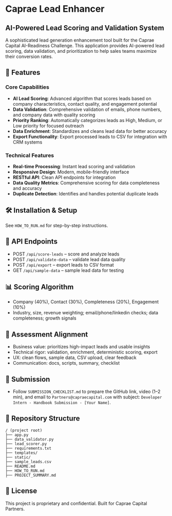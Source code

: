 # Caprae Lead Enhancer
## AI-Powered Lead Scoring and Validation System

A sophisticated lead generation enhancement tool built for the Caprae Capital AI-Readiness Challenge. This application provides AI-powered lead scoring, data validation, and prioritization to help sales teams maximize their conversion rates.


## 🚀 Features

### Core Capabilities
- **AI Lead Scoring**: Advanced algorithm that scores leads based on company characteristics, contact quality, and engagement potential
- **Data Validation**: Comprehensive validation of emails, phone numbers, and company data with quality scoring
- **Priority Ranking**: Automatically categorizes leads as High, Medium, or Low priority for focused outreach
- **Data Enrichment**: Standardizes and cleans lead data for better accuracy
- **Export Functionality**: Export processed leads to CSV for integration with CRM systems

### Technical Features
- **Real-time Processing**: Instant lead scoring and validation
- **Responsive Design**: Modern, mobile-friendly interface
- **RESTful API**: Clean API endpoints for integration
- **Data Quality Metrics**: Comprehensive scoring for data completeness and accuracy
- **Duplicate Detection**: Identifies and handles potential duplicate leads

## 🛠 Installation & Setup

See `HOW_TO_RUN.md` for step-by-step instructions.

## 🔧 API Endpoints

- POST `/api/score-leads` – score and analyze leads
- POST `/api/validate-data` – validate lead data quality
- POST `/api/export` – export leads to CSV format
- GET `/api/sample-data` – sample lead data for testing

## 📊 Scoring Algorithm

- Company (40%), Contact (30%), Completeness (20%), Engagement (10%)
- Industry, size, revenue weighting; email/phone/linkedin checks; data completeness; growth signals

## 🎯 Assessment Alignment
- Business value: prioritizes high-impact leads and usable insights
- Technical rigor: validation, enrichment, deterministic scoring, export
- UX: clean flows, sample data, CSV upload, clear feedback
- Communication: docs, scripts, summary, checklist

## 📨 Submission
- Follow `SUBMISSION_CHECKLIST.md` to prepare the GitHub link, video (1–2 min), and email to `Partners@capraecapital.com` with subject: `Developer Intern - Handbook Submission - [Your Name]`.

## 📝 Repository Structure
```
/ (project root)
├── app.py
├── data_validator.py
├── lead_scorer.py
├── requirements.txt
├── templates/
├── static/
├── sample_leads.csv
├── README.md
├── HOW_TO_RUN.md
├── PROJECT_SUMMARY.md
```

## 📄 License
This project is proprietary and confidential. Built for Caprae Capital Partners.
